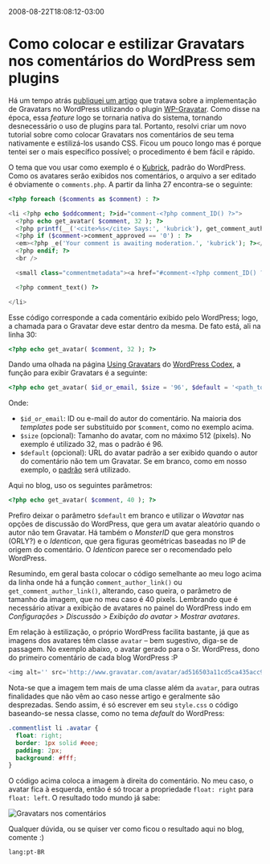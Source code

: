 ---
---

2008-08-22T18:08:12-03:00
# Como colocar e estilizar Gravatars nos comentários do WordPress sem plugins

Há um tempo atrás [publiquei um artigo](/implantando-gravatar-no-wordpress) que tratava sobre a implementação de Gravatars no WordPress utilizando o plugin [WP-Gravatar](http://wordpress.org/extend/plugins/wp-gravatar/). Como disse na época, essa _feature_ logo se tornaria nativa do sistema, tornando desnecessário o uso de plugins para tal. Portanto, resolvi criar um novo tutorial sobre como colocar Gravatars nos comentários de seu tema nativamente e estilizá-los usando CSS. Ficou um pouco longo mas é porque tentei ser o mais específico possível; o procedimento é bem fácil e rápido.

O tema que vou usar como exemplo é o [Kubrick](http://binarybonsai.com/kubrick/), padrão do WordPress. Como os avatares serão exibidos nos comentários, o arquivo a ser editado é obviamente o `comments.php`. A partir da linha 27 encontra-se o seguinte:

```php
<?php foreach ($comments as $comment) : ?>

<li <?php echo $oddcomment; ?>id="comment-<?php comment_ID() ?>">
  <?php echo get_avatar( $comment, 32 ); ?>
  <?php printf(__('<cite>%s</cite> Says:', 'kubrick'), get_comment_author_link()); ?>
  <?php if ($comment->comment_approved == '0') : ?>
  <em><?php _e('Your comment is awaiting moderation.', 'kubrick'); ?></em>
  <?php endif; ?>
  <br />

  <small class="commentmetadata"><a href="#comment-<?php comment_ID() ?>" title=""><?php printf(__('%1$s at %2$s', 'kubrick'), get_comment_date(__('F jS, Y', 'kubrick')), get_comment_time()); ?></a> <?php edit_comment_link(__('edit', 'kubrick'),'&nbsp;&nbsp;',''); ?></small>

  <?php comment_text() ?>

</li>
```

Esse código corresponde a cada comentário exibido pelo WordPress; logo, a chamada para o Gravatar deve estar dentro da mesma. De fato está, ali na linha 30:

```php
<?php echo get_avatar( $comment, 32 ); ?>
```

Dando uma olhada na página [Using Gravatars](http://codex.wordpress.org/Using_Gravatars#Theme_Support_for_WordPress_2.5) do [WordPress Codex](http://codex.wordpress.org/), a função para exibir Gravatars é a seguinte:

```php
<?php echo get_avatar( $id_or_email, $size = '96', $default = '<path_to_url>' ); ?>
```

Onde:

- `$id_or_email`: ID ou e-mail do autor do comentário. Na maioria dos _templates_ pode ser substituido por `$comment`, como no exemplo acima.
- `$size` (opcional): Tamanho do avatar, com no máximo 512 (pixels). No exemplo é utilizado 32, mas o padrão é 96.
- `$default` (opcional): URL do avatar padrão a ser exibido quando o autor do comentário não tem um Gravatar. Se em branco, como em nosso exemplo, o [padrão](http://www.gravatar.com/avatar/ad516503a11cd5ca435acc9bb6523536) será utilizado.

Aqui no blog, uso os seguintes parâmetros:

```php
<?php echo get_avatar( $comment, 40 ); ?>
```

Prefiro deixar o parâmetro `$default` em branco e utilizar o _Wavatar_ nas opções de discussão do WordPress, que gera um avatar aleatório quando o autor não tem Gravatar. Há também o _MonsterID_ que gera monstros (ORLY?) e o _Identicon_, que gera figuras geométricas baseadas no IP de origem do comentário. O _Identicon_ parece ser o recomendado pelo WordPress.

Resumindo, em geral basta colocar o código semelhante ao meu logo acima da linha onde há a função `comment_author_link()` ou `get_comment_author_link()`, alterando, caso queira, o parâmetro de tamanho da imagem, que no meu caso é 40 pixels. Lembrando que é necessário ativar a exibição de avatares no painel do WordPress indo em _Configurações > Discussão > Exibição do avatar > Mostrar avatares_.

Em relação à estilização, o próprio WordPress facilita bastante, já que as imagens dos avatares têm classe `avatar` – bem sugestivo, diga-se de passagem. No exemplo abaixo, o avatar gerado para o Sr. WordPress, dono do primeiro comentário de cada blog WordPress :P

```php
<img alt='' src='http://www.gravatar.com/avatar/ad516503a11cd5ca435acc9bb6523536?s=32' class='avatar avatar-32 avatar-default' height='32' width='32' />
```

Nota-se que a imagem tem mais de uma classe além da `avatar`, para outras finalidades que não vêm ao caso nesse artigo e geralmente são desprezadas. Sendo assim, é só escrever em seu `style.css` o código baseando-se nessa classe, como no tema _default_ do WordPress:

```css
.commentlist li .avatar {
  float: right;
  border: 1px solid #eee;
  padding: 2px;
  background: #fff;
}
```

O código acima coloca a imagem à direita do comentário. No meu caso, o avatar fica à esquerda, então é só trocar a propriedade `float: right` para `float: left`. O resultado todo mundo já sabe:

![Gravatars nos comentários](/img/comentarios-gravatar.png)

Qualquer dúvida, ou se quiser ver como ficou o resultado aqui no blog, comente :)

`lang:pt-BR`
